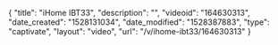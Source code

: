 {
    "title": "iHome IBT33",
    "description": "",
    "videoid": "164630313",
    "date_created": "1528131034",
    "date_modified": "1528387883",
    "type": "captivate",
    "layout": "video",
    "url": "\/v\/ihome-ibt33\/164630313"
}